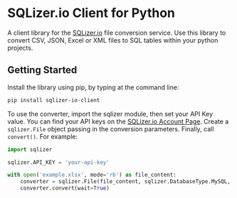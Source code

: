 # SQLizer.io Client for Python

A client library for the [SQLizer.io](https://sqlizer.io) file conversion service. Use this library to convert CSV, JSON, Excel or XML files to SQL tables within your python projects.

## Getting Started

Install the library using pip, by typing at the command line:

```bash
pip install sqlizer-io-client
```

To use the converter, import the sqlizer module, then set your API Key value. You can find your API keys on the [SQLizer.io Account Page](https://sqlizer.io/account). Create a `sqlizer.File` object passing in the conversion parameters. Finally, call `convert()`. For example:

```python
import sqlizer

sqlizer.API_KEY = 'your-api-key'

with open('example.xlsx', mode='rb') as file_content:
    converter = sqlizer.File(file_content, sqlizer.DatabaseType.MySQL, sqlizer.FileType.XLSX, 'example.xlsx', 'my_table')
    converter.convert(wait=True)
```
